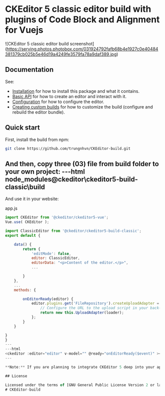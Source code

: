 CKEditor 5 classic editor build with plugins of Code Block and Alignment for Vuejs
========================================

![CKEditor 5 classic editor build screenshot]
(https://serving.photos.photobox.com/031924792fafb68b4e1927c0e40484381379cb025b5e46d19a4249fe3579fa78a9daf389.jpg)

## Documentation

See:

* [Installation](https://ckeditor.com/docs/ckeditor5/latest/builds/guides/integration/installation.html) for how to install this package and what it contains.
* [Basic API](https://ckeditor.com/docs/ckeditor5/latest/builds/guides/integration/basic-api.html) for how to create an editor and interact with it.
* [Configuration](https://ckeditor.com/docs/ckeditor5/latest/builds/guides/integration/configuration.html) for how to configure the editor.
* [Creating custom builds](https://ckeditor.com/docs/ckeditor5/latest/builds/guides/development/custom-builds.html) for how to customize the build (configure and rebuild the editor bundle).

## Quick start

First, install the build from npm:

```bash
git clone https://github.com/trungnhvn/CKEditor-build.git
```
And then, copy three (03) file from build folder to your own project:
---html
node_modules\@ckeditor\ckeditor5-build-classic\build
---
And use it in your website:

app.js
```js
import CKEditor from '@ckeditor/ckeditor5-vue';
Vue.use( CKEditor );

import ClassicEditor from '@ckeditor/ckeditor5-build-classic';
export default {

    data() {
        return {
            'editMode': false,
            editor: ClassicEditor,
			editorData: "<p>Content of the editor.</p>",
			...

		}
	},
	...
	methods: {

        onEditorReady(editor) {
            editor.plugins.get('FileRepository').createUploadAdapter = (loader) => {
                // Configure the URL to the upload script in your back-end here!
                return new this.UploadAdapter(loader);
            };
        }
    }

}
}
---
---html
<ckeditor :editor="editor" v-model="" @ready="onEditorReady($event)" ></ckeditor>
---

**Note:** If you are planning to integrate CKEditor 5 deep into your application, it is actually more convenient and recommended to install and import the source modules directly (like it happens in `ckeditor.js`). Read more in the [Advanced setup guide](https://ckeditor.com/docs/ckeditor5/latest/builds/guides/integration/advanced-setup.html).

## License

Licensed under the terms of [GNU General Public License Version 2 or later](http://www.gnu.org/licenses/gpl.html). For full details about the license, please check the `LICENSE.md` file or [https://ckeditor.com/legal/ckeditor-oss-license](https://ckeditor.com/legal/ckeditor-oss-license).
# CKEditor-build


